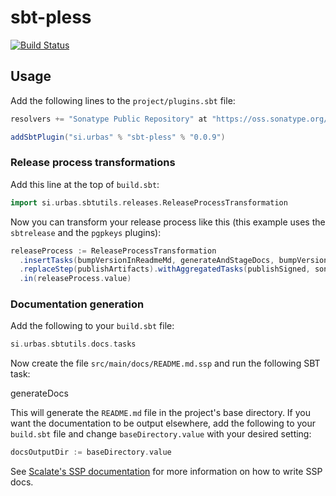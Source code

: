 # sbt-pless

[![Build Status](https://travis-ci.org/urbas/sbt-pless.png?branch=master)](https://travis-ci.org/urbas/sbt-pless)

## Usage

Add the following lines to the `project/plugins.sbt` file:

```scala
resolvers += "Sonatype Public Repository" at "https://oss.sonatype.org/content/groups/public"

addSbtPlugin("si.urbas" % "sbt-pless" % "0.0.9")
```

### Release process transformations

Add this line at the top of `build.sbt`:

```scala
import si.urbas.sbtutils.releases.ReleaseProcessTransformation
```

Now you can transform your release process like this (this example uses the `sbtrelease` and the `pgpkeys` plugins):

```scala
releaseProcess := ReleaseProcessTransformation
  .insertTasks(bumpVersionInReadmeMd, generateAndStageDocs, bumpVersionInPluginsSbtFile, addReadmeFileToVcs).after(setReleaseVersion)
  .replaceStep(publishArtifacts).withAggregatedTasks(publishSigned, sonatypeReleaseAll)
  .in(releaseProcess.value)
```

### Documentation generation

Add the following to your `build.sbt` file:

```scala
si.urbas.sbtutils.docs.tasks
```

Now create the file `src/main/docs/README.md.ssp` and run the following SBT task:

generateDocs

This will generate the `README.md` file in the project's base directory. If you want the documentation to be output
elsewhere, add the following to your `build.sbt` file and change `baseDirectory.value` with your desired setting:

```scala
docsOutputDir := baseDirectory.value
```

See [Scalate's SSP documentation](http://scalate.fusesource.org/documentation/ssp-reference.html) for more information on how to write SSP docs.